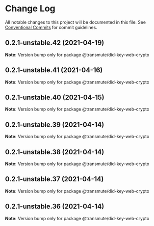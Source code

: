 # Change Log

All notable changes to this project will be documented in this file.
See [Conventional Commits](https://conventionalcommits.org) for commit guidelines.

## 0.2.1-unstable.42 (2021-04-19)

**Note:** Version bump only for package @transmute/did-key-web-crypto





## 0.2.1-unstable.41 (2021-04-16)

**Note:** Version bump only for package @transmute/did-key-web-crypto





## 0.2.1-unstable.40 (2021-04-15)

**Note:** Version bump only for package @transmute/did-key-web-crypto





## 0.2.1-unstable.39 (2021-04-14)

**Note:** Version bump only for package @transmute/did-key-web-crypto





## 0.2.1-unstable.38 (2021-04-14)

**Note:** Version bump only for package @transmute/did-key-web-crypto





## 0.2.1-unstable.37 (2021-04-14)

**Note:** Version bump only for package @transmute/did-key-web-crypto





## 0.2.1-unstable.36 (2021-04-14)

**Note:** Version bump only for package @transmute/did-key-web-crypto
